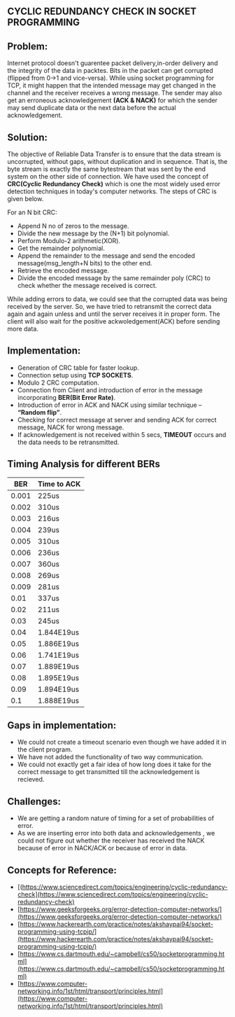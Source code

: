 

## CYCLIC REDUNDANCY CHECK IN SOCKET PROGRAMMING 


## Problem:

Internet protocol doesn't guarentee packet delivery,in-order delivery and the integrity of the data in packtes. 
Bits in the packet can get corrupted (flipped from 0->1 and vice-versa). While using socket programming for TCP, 
it might happen that the intended message may get changed in the channel and the receiver receives a wrong message.
The sender may also get an erroneous acknowledgement **(ACK & NACK)** for which the sender may send duplicate data or 
the next data before the actual acknowledgement.

## Solution: 

The objective of Reliable Data Transfer is to ensure that the data stream is uncorrupted, without gaps, without 
duplication and in sequence. That is, the byte stream is exactly the same bytestream that was sent by the end 
system on the other side of connection. We have used the concept of **CRC(Cyclic Redundancy Check)** which is one
the most widely used error detection techniques in today's computer networks. The steps of CRC is given below.

For an N bit CRC:
* Append  N no of zeros to the message.
* Divide the new message by the (N+1) bit polynomial.
* Perform Modulo-2 arithmetic(XOR).
* Get the remainder polynomial.
* Append  the remainder to the message and send the encoded message(msg_length+N bits) to the other end.
* Retrieve the encoded message.
* Divide the encoded message by the same remainder poly (CRC) to check whether the message received is correct.

While adding errors to data, we could see that the corrupted data was being received by the server. So, we have
tried to retransmit the correct data again and again unless and until the server receives it in proper form. 
The client will also wait for the positive ackwoledgement(ACK) before sending more data. 

## Implementation:

* Generation of CRC table for faster lookup.
* Connection setup using **TCP SOCKETS**.
* Modulo 2 CRC computation.
* Connection from Client and introduction of error in the message incorporating **BER(Bit Error Rate)**.
* Introduction of error in ACK and NACK using similar technique – **“Random flip”**.
* Checking for correct message at server and sending ACK for correct message, NACK for wrong message.
* If acknowledgement is not received within 5 secs, **TIMEOUT** occurs and the data needs to be retransmitted.

## Timing Analysis for different BERs

|     **BER**    |     **Time to ACK**       |
---------------- | --------------------------
|      0.001     |         225us             |
|      0.002     |         310us             |    
|      0.003     |         216us             |  
|      0.004     |         239us             |
|      0.005     |         310us             |    
|      0.006     |         236us             |  
|      0.007     |         360us             |
|      0.008     |         269us             |    
|      0.009     |         281us             |  
|      0.01      |         337us             |
|      0.02      |         211us             |    
|      0.03      |         245us             |  
|      0.04      |         1.844E19us        |
|      0.05      |         1.886E19us        |    
|      0.06      |         1.741E19us        |  
|      0.07      |         1.889E19us        |
|      0.08      |         1.895E19us        |    
|      0.09      |         1.894E19us        |  
|      0.1       |         1.888E19us        | 
   

## Gaps in implementation:

* We could not create a timeout scenario even though we have added it in the client program.
* We have not added the functionality of two way communication.
* We could not exactly get a fair idea of how long does it take for the correct message to get transmitted
  till the acknowledgement is recieved.

## Challenges:

* We are getting a random nature of timing for a set of probabilities of error.
* As we are inserting error into both data and acknowledgements , we could not figure out 
  whether the receiver has received the NACK because of error in NACK/ACK or because of error in data.
  
## Concepts for Reference:

* [(https://www.sciencedirect.com/topics/engineering/cyclic-redundancy-check](https://www.sciencedirect.com/topics/engineering/cyclic-redundancy-check)
* [https://www.geeksforgeeks.org/error-detection-computer-networks/](https://www.geeksforgeeks.org/error-detection-computer-networks/)
* [https://www.hackerearth.com/practice/notes/akshaypai94/socket-programming-using-tcpip/](https://www.hackerearth.com/practice/notes/akshaypai94/socket-programming-using-tcpip/)
* [https://www.cs.dartmouth.edu/~campbell/cs50/socketprogramming.html](https://www.cs.dartmouth.edu/~campbell/cs50/socketprogramming.html)
* [https://www.computer-networking.info/1st/html/transport/principles.html](https://www.computer-networking.info/1st/html/transport/principles.html)








